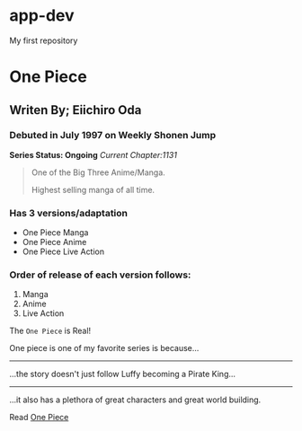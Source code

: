 # app-dev
My first repository
# One Piece
## Writen By; Eiichiro Oda
### Debuted in July 1997 on Weekly Shonen Jump
**Series Status: Ongoing**
*Current Chapter:1131*
> One of the Big Three Anime/Manga.
>
> Highest selling manga of all time.
### Has 3 versions/adaptation
- One Piece Manga
- One Piece Anime
- One Piece Live Action
### Order of release of each version follows:
1. Manga
2. Anime
3. Live Action

The `One Piece` is Real!

One piece is one of my favorite series is because...

---

...the story doesn't just follow Luffy becoming a Pirate King...

---

...it also has a plethora of great characters and great world building.

Read [One Piece](https://www.viz.com/shonenjump/chapters/one-piece)

